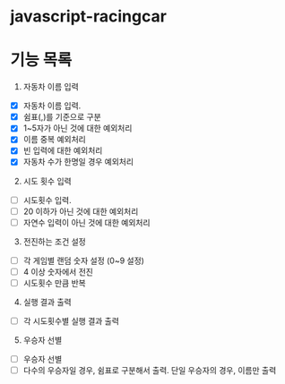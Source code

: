 # javascript-racingcar

# 기능 목록

1. 자동차 이름 입력

- [x] 자동차 이름 입력.
- [x] 쉼표(,)를 기준으로 구분
- [x] 1~5자가 아닌 것에 대한 예외처리
- [x] 이름 중복 예외처리
- [x] 빈 입력에 대한 예외처리
- [x] 자동차 수가 한명일 경우 예외처리

2. 시도 횟수 입력

- [ ] 시도횟수 입력.
- [ ] 20 이하가 아닌 것에 대한 예외처리
- [ ] 자연수 입력이 아닌 것에 대한 예외처리

3. 전진하는 조건 설정

- [ ] 각 게임별 랜덤 숫자 설정 (0~9 설정)
- [ ] 4 이상 숫자에서 전진
- [ ] 시도횟수 만큼 반복

4. 실행 결과 출력

- [ ] 각 시도횟수별 실행 결과 출력

5. 우승자 선별

- [ ] 우승자 선별
- [ ] 다수의 우승자일 경우, 쉼표로 구분해서 출력. 단일 우승자의 경우, 이름만 출력
